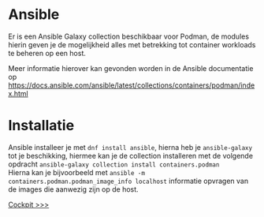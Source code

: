 # Ansible

Er is een Ansible Galaxy collection beschikbaar voor Podman, de modules hierin geven je de mogelijkheid alles met betrekking tot container workloads te beheren op een host.

Meer informatie hierover kan gevonden worden in de Ansible documentatie op https://docs.ansible.com/ansible/latest/collections/containers/podman/index.html

# Installatie
Ansible installeer je met `dnf install ansible`, hierna heb je `ansible-galaxy` tot je beschikking, hiermee kan je de collection installeren met de volgende opdracht `ansible-galaxy collection install containers.podman`  
Hierna kan je bijvoorbeeld met `ansible -m containers.podman.podman_image_info localhost` informatie opvragen van de images die aanwezig zijn op de host.

[Cockpit >>>](13-cockpit.md)
